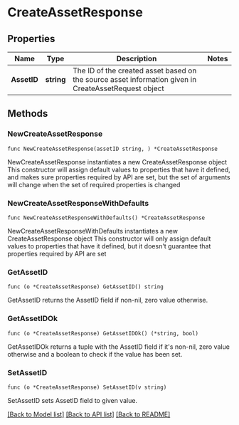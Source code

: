 # CreateAssetResponse

## Properties

Name | Type | Description | Notes
------------ | ------------- | ------------- | -------------
**AssetID** | **string** | The ID of the created asset based on the source asset information given in CreateAssetRequest object | 

## Methods

### NewCreateAssetResponse

`func NewCreateAssetResponse(assetID string, ) *CreateAssetResponse`

NewCreateAssetResponse instantiates a new CreateAssetResponse object
This constructor will assign default values to properties that have it defined,
and makes sure properties required by API are set, but the set of arguments
will change when the set of required properties is changed

### NewCreateAssetResponseWithDefaults

`func NewCreateAssetResponseWithDefaults() *CreateAssetResponse`

NewCreateAssetResponseWithDefaults instantiates a new CreateAssetResponse object
This constructor will only assign default values to properties that have it defined,
but it doesn't guarantee that properties required by API are set

### GetAssetID

`func (o *CreateAssetResponse) GetAssetID() string`

GetAssetID returns the AssetID field if non-nil, zero value otherwise.

### GetAssetIDOk

`func (o *CreateAssetResponse) GetAssetIDOk() (*string, bool)`

GetAssetIDOk returns a tuple with the AssetID field if it's non-nil, zero value otherwise
and a boolean to check if the value has been set.

### SetAssetID

`func (o *CreateAssetResponse) SetAssetID(v string)`

SetAssetID sets AssetID field to given value.



[[Back to Model list]](../README.md#documentation-for-models) [[Back to API list]](../README.md#documentation-for-api-endpoints) [[Back to README]](../README.md)


